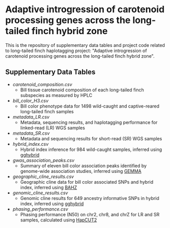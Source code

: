 # Adaptive introgression of carotenoid processing genes across the long-tailed finch hybrid zone

This is the repository of supplementary data tables and project code related to long-tailed finch haplotagging project: "Adaptive introgression of carotenoid processing genes across the long-tailed finch hybrid zone".

## Supplementary Data Tables

- *carotenoid_composition.csv*
  - Bill tissue carotenoid composition of each long-tailed finch subspecies as measured by HPLC
- *bill_color_H3.csv*
  - Bill color phenotype data for 1498 wild-caught and captive-reared long-tailed finch samples
- *metadata_LR.csv*
  - Metadata, sequencing results, and haplotagging performance for linked-read (LR) WGS samples
- *metadata_SR.csv*
  - Metadata and sequencing results for short-read (SR) WGS samples
- *hybrid_index.csv*
  - Hybrid index inference for 984 wild-caught samples, inferred using [gghybrid](https://github.com/ribailey/gghybrid)
- *gwas_association_peaks.csv*
  - Summary of eleven bill color association peaks identified by genome-wide association studies, inferred using [GEMMA](https://github.com/genetics-statistics/GEMMA)
- *geographic_cline_results.csv*
  - Geographic cline data for bill color associated SNPs and hybrid index, inferred using [BAHZ](https://github.com/tjthurman/BAHZ)
- *genomic_cline_results.csv*
  - Genomic cline results for 649 ancestry informative SNPs in hybrid index, inferred using [gghybrid](https://github.com/ribailey/gghybrid)
- *phasing_performance.csv*
  - Phasing performance (N50) on chr2, chr8, and chrZ for LR and SR samples, calculated using [HapCUT2](https://github.com/vibansal/HapCUT2)
